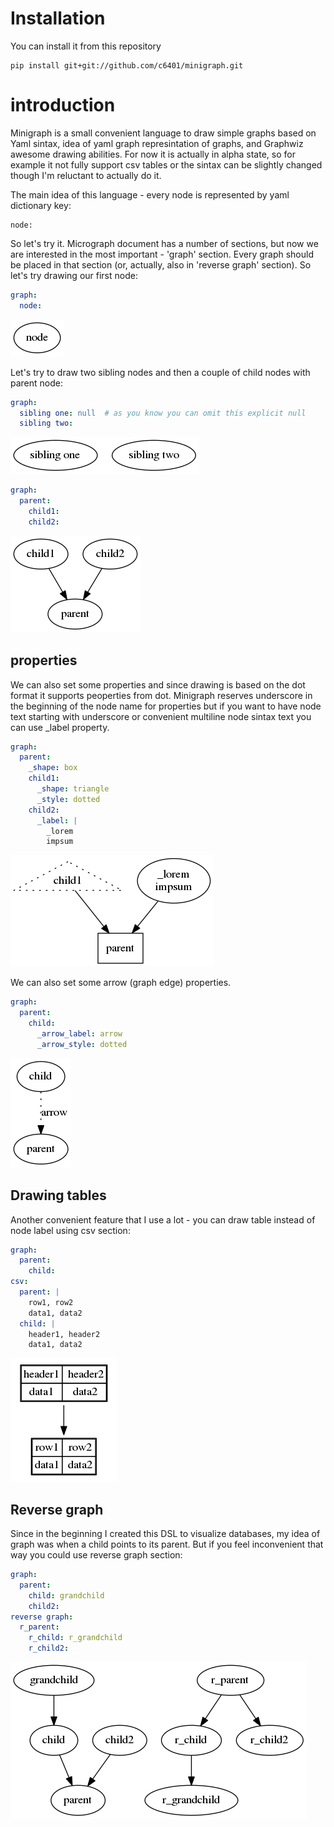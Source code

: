 
# Installation
You can install it from this repository

    pip install git+git://github.com/c6401/minigraph.git

# introduction
Minigraph is a small convenient language to draw simple graphs based on Yaml sintax, idea of yaml graph represintation of graphs, and Graphwiz awesome drawing abilities. For now it is actually in alpha state, so for example it not fully support csv tables or the sintax can be slightly changed though I'm reluctant to actually do it.

The main idea of this language - every node is represented by yaml dictionary key:

    node:

So let's try it. Micrograph document has a number of sections, but now we are interested in the most important - 'graph' section. Every graph should be placed in that section (or, actually, also in 'reverse graph' section).
So let's try drawing our first node:


```yaml
graph:
  node:
```




![png](doc/output_2_0.png)



Let's try to draw two sibling nodes and then a couple of child nodes with parent node:


```yaml
graph:
  sibling one: null  # as you know you can omit this explicit null
  sibling two:
```




![png](doc/output_4_0.png)




```yaml
graph:
  parent:
    child1:
    child2:
```




![png](doc/output_5_0.png)



## properties
We can also set some properties and since drawing is based on the dot format it supports peoperties from dot.
Minigraph reserves underscore in the beginning of the node name for properties but if you want to have node text starting with underscore or convenient multiline node sintax text you can use _label property.



```yaml
graph:
  parent:
    _shape: box
    child1:
      _shape: triangle
      _style: dotted
    child2:
      _label: |
        _lorem
        impsum
```




![png](doc/output_7_0.png)



We can also set some arrow (graph edge) properties.


```yaml
graph:
  parent:
    child:
      _arrow_label: arrow
      _arrow_style: dotted
```




![png](doc/output_9_0.png)



## Drawing tables
Another convenient feature that I use a lot - you can draw table instead of node label using csv section:


```yaml
graph:
  parent:
    child:
csv:
  parent: |
    row1, row2
    data1, data2
  child: |
    header1, header2
    data1, data2
```




![png](doc/output_11_0.png)



## Reverse graph
Since in the beginning I created this DSL to visualize databases, my idea of graph was when a child points to its parent.
But if you feel inconvenient that way you could use reverse graph section:


```yaml
graph:
  parent:
    child: grandchild
    child2:
reverse graph:
  r_parent:
    r_child: r_grandchild
    r_child2:
```




![png](doc/output_13_0.png)
